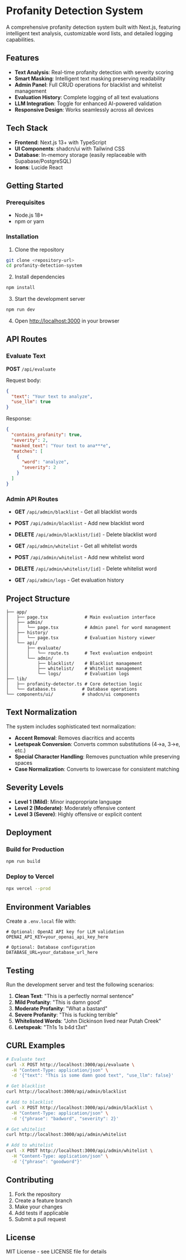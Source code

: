 # Profanity Detection System

A comprehensive profanity detection system built with Next.js, featuring intelligent text analysis, customizable word lists, and detailed logging capabilities.

## Features

- **Text Analysis**: Real-time profanity detection with severity scoring
- **Smart Masking**: Intelligent text masking preserving readability
- **Admin Panel**: Full CRUD operations for blacklist and whitelist management
- **Evaluation History**: Complete logging of all text evaluations
- **LLM Integration**: Toggle for enhanced AI-powered validation
- **Responsive Design**: Works seamlessly across all devices

## Tech Stack

- **Frontend**: Next.js 13+ with TypeScript
- **UI Components**: shadcn/ui with Tailwind CSS
- **Database**: In-memory storage (easily replaceable with Supabase/PostgreSQL)
- **Icons**: Lucide React

## Getting Started

### Prerequisites

- Node.js 18+ 
- npm or yarn

### Installation

1. Clone the repository
```bash
git clone <repository-url>
cd profanity-detection-system
```

2. Install dependencies
```bash
npm install
```

3. Start the development server
```bash
npm run dev
```

4. Open [http://localhost:3000](http://localhost:3000) in your browser

## API Routes

### Evaluate Text
**POST** `/api/evaluate`

Request body:
```json
{
  "text": "Your text to analyze",
  "use_llm": true
}
```

Response:
```json
{
  "contains_profanity": true,
  "severity": 2,
  "masked_text": "Your text to ana***e",
  "matches": [
    {
      "word": "analyze",
      "severity": 2
    }
  ]
}
```

### Admin API Routes

- **GET** `/api/admin/blacklist` - Get all blacklist words
- **POST** `/api/admin/blacklist` - Add new blacklist word
- **DELETE** `/api/admin/blacklist/[id]` - Delete blacklist word

- **GET** `/api/admin/whitelist` - Get all whitelist words  
- **POST** `/api/admin/whitelist` - Add new whitelist word
- **DELETE** `/api/admin/whitelist/[id]` - Delete whitelist word

- **GET** `/api/admin/logs` - Get evaluation history

## Project Structure

```
├── app/
│   ├── page.tsx              # Main evaluation interface
│   ├── admin/
│   │   └── page.tsx          # Admin panel for word management
│   ├── history/
│   │   └── page.tsx          # Evaluation history viewer
│   └── api/
│       ├── evaluate/
│       │   └── route.ts      # Text evaluation endpoint
│       └── admin/
│           ├── blacklist/    # Blacklist management
│           ├── whitelist/    # Whitelist management
│           └── logs/         # Evaluation logs
├── lib/
│   ├── profanity-detector.ts # Core detection logic
│   └── database.ts          # Database operations
└── components/ui/           # shadcn/ui components
```

## Text Normalization

The system includes sophisticated text normalization:

- **Accent Removal**: Removes diacritics and accents
- **Leetspeak Conversion**: Converts common substitutions (4→a, 3→e, etc.)
- **Special Character Handling**: Removes punctuation while preserving spaces
- **Case Normalization**: Converts to lowercase for consistent matching

## Severity Levels

- **Level 1 (Mild)**: Minor inappropriate language
- **Level 2 (Moderate)**: Moderately offensive content
- **Level 3 (Severe)**: Highly offensive or explicit content

## Deployment

### Build for Production

```bash
npm run build
```

### Deploy to Vercel

```bash
npx vercel --prod
```

## Environment Variables

Create a `.env.local` file with:

```env
# Optional: OpenAI API key for LLM validation
OPENAI_API_KEY=your_openai_api_key_here

# Optional: Database configuration
DATABASE_URL=your_database_url_here
```

## Testing

Run the development server and test the following scenarios:

1. **Clean Text**: "This is a perfectly normal sentence"
2. **Mild Profanity**: "This is damn good"
3. **Moderate Profanity**: "What a bastard"
4. **Severe Profanity**: "This is fucking terrible"
5. **Whitelisted Words**: "John Dickinson lived near Putah Creek"
6. **Leetspeak**: "Th1s 1s b4d t3xt"

## CURL Examples

```bash
# Evaluate text
curl -X POST http://localhost:3000/api/evaluate \
  -H "Content-Type: application/json" \
  -d '{"text": "This is some damn good text", "use_llm": false}'

# Get blacklist
curl http://localhost:3000/api/admin/blacklist

# Add to blacklist
curl -X POST http://localhost:3000/api/admin/blacklist \
  -H "Content-Type: application/json" \
  -d '{"phrase": "badword", "severity": 2}'

# Get whitelist
curl http://localhost:3000/api/admin/whitelist

# Add to whitelist
curl -X POST http://localhost:3000/api/admin/whitelist \
  -H "Content-Type: application/json" \
  -d '{"phrase": "goodword"}'
```

## Contributing

1. Fork the repository
2. Create a feature branch
3. Make your changes
4. Add tests if applicable
5. Submit a pull request

## License

MIT License - see LICENSE file for details
